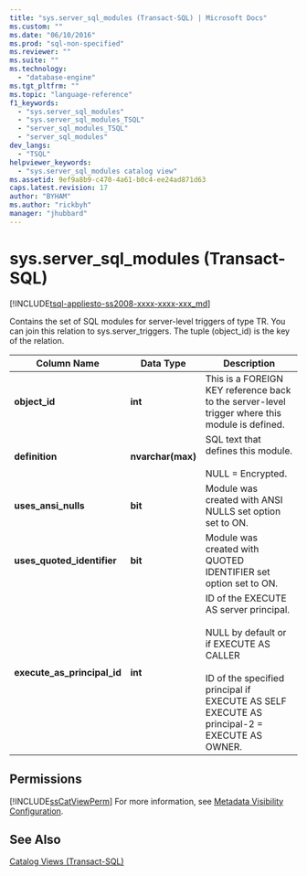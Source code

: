 ```yaml
---
title: "sys.server_sql_modules (Transact-SQL) | Microsoft Docs"
ms.custom: ""
ms.date: "06/10/2016"
ms.prod: "sql-non-specified"
ms.reviewer: ""
ms.suite: ""
ms.technology: 
  - "database-engine"
ms.tgt_pltfrm: ""
ms.topic: "language-reference"
f1_keywords: 
  - "sys.server_sql_modules"
  - "sys.server_sql_modules_TSQL"
  - "server_sql_modules_TSQL"
  - "server_sql_modules"
dev_langs: 
  - "TSQL"
helpviewer_keywords: 
  - "sys.server_sql_modules catalog view"
ms.assetid: 9ef9a8b9-c470-4a61-b0c4-ee24ad871d63
caps.latest.revision: 17
author: "BYHAM"
ms.author: "rickbyh"
manager: "jhubbard"
---
```

# sys.server_sql_modules (Transact-SQL)
[!INCLUDE[tsql-appliesto-ss2008-xxxx-xxxx-xxx_md](../../includes/tsql-appliesto-ss2008-xxxx-xxxx-xxx-md.md)]

  Contains the set of SQL modules for server-level triggers of type TR. You can join this relation to sys.server_triggers. The tuple (object_id) is the key of the relation.  
  
|Column Name|Data Type|Description|  
|-----------------|---------------|-----------------|  
|**object_id**|**int**|This is a FOREIGN KEY reference back to the server-level trigger where this module is defined.|  
|**definition**|**nvarchar(max)**|SQL text that defines this module.<br /><br /> NULL = Encrypted.|  
|**uses_ansi_nulls**|**bit**|Module was created with ANSI NULLS set option set to ON.|  
|**uses_quoted_identifier**|**bit**|Module was created with QUOTED IDENTIFIER set option set to ON.|  
|**execute_as_principal_id**|**int**|ID of the EXECUTE AS server principal.<br /><br /> NULL by default or if EXECUTE AS CALLER<br /><br /> ID of the specified principal if EXECUTE AS SELF EXECUTE AS principal-2 = EXECUTE AS OWNER.|  
  
## Permissions  
 [!INCLUDE[ssCatViewPerm](../../includes/sscatviewperm-md.md)] For more information, see [Metadata Visibility Configuration](../../relational-databases/security/metadata-visibility-configuration.md).  
  
## See Also  
 [Catalog Views &#40;Transact-SQL&#41;](../../relational-databases/system-catalog-views/catalog-views-transact-sql.md)  
  
  
